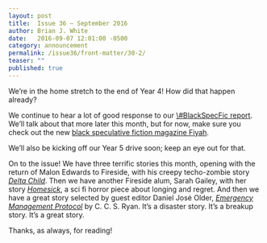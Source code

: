 ```yaml
---
layout: post
title:  Issue 36 — September 2016
author: Brian J. White
date:   2016-09-07 12:01:00 -0500
category: announcement
permalink: /issue36/front-matter/30-2/
teaser: ""
published: true
---
```


We’re in the home stretch to the end of Year 4! How did that happen already?

We continue to hear a lot of good response to our [\\#BlackSpecFic report](https://medium.com/fireside-fiction-company/blackspecfic-571c00033717#.mu0so6wxm). We’ll talk about that more  later this month, but for now, make sure you check out the new [black speculative fiction magazine Fiyah](http://www.fiyahlitmag.com/).

We’ll also be kicking off our Year 5 drive soon; keep an eye out for that.

On to the issue! We have three terrific stories this month, opening with the return of Malon Edwards to Fireside, with his creepy techo-zombie story [_Delta Child_](/issue36/chapter/delta-child/).  Then we have another Fireside alum, Sarah Gailey, with her story [_Homesick_](/issue36/chapter/homesick/), a sci fi horror piece about longing and regret. And then we have a great story selected by guest editor Daniel José Older, [_Emergency Management Protocol_](/issue36/chapter/emergency-management-protocol/) by C. C. S. Ryan. It’s a disaster story. It’s a breakup story. It’s a great story.

Thanks, as always, for reading!
